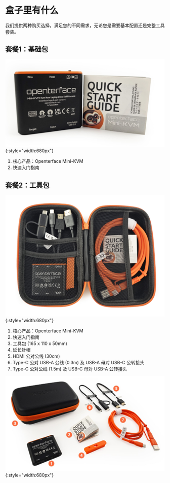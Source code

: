 # 盒子里有什么

我们提供两种购买选择，满足您的不同需求，无论您是需要基本配置还是完整工具套装。

## 套餐1：基础包

![basic-pack](images/product/basic-with-maunal.jpg){:style="width:680px"}

1. 核心产品：Openterface Mini-KVM
2. 快速入门指南

## 套餐2：工具包

![toolkit-open](images/product/toolkit-open.jpg){:style="width:680px"}

1. 核心产品：Openterface Mini-KVM
2. 快速入门指南
3. 工具包 (165 x 110 x 50mm)
4. 延长针帽
5. HDMI 公对公线 (30cm)
6. Type-C 公对 USB-A 公线 (0.3m) 及 USB-A 母对 USB-C 公转接头
7. Type-C 公对公线 (1.5m) 及 USB-C 母对 USB-A 公转接头

![toolkit-parts-layout-2-numbers](images/product/toolkit-parts-layout-2-numbers.jpg){:style="width:680px"}